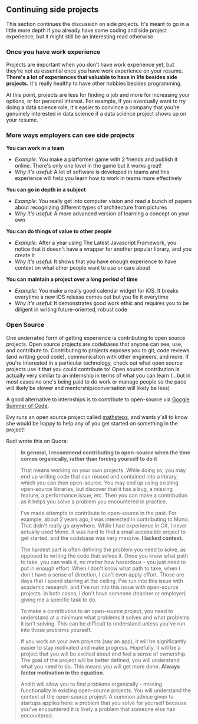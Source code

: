 ## Continuing side projects

This section continues the discussion on side projects. It's meant to go in a little more depth if you already have some coding and side project experience, but it might still be an interesting read otherwise.

### Once you have work experience

Projects are important when you don't have work experience yet, but they're not *as* essential once you have work experience on your resume. **There's a lot of experiences that valuable to have in life besides side projects.** It's really healthy to have other hobbies besides programming.

At this point, projects are less for finding *a* job and more for increasing your options, or for personal interest. For example, if you eventually want to try doing a data science role, it's easier to convince a company that you're genuinely interested in data science if a data science project shows up on your resume.

### More ways employers can see side projects

**You can work in a team**

- *Example*: You make a platformer game with 2 friends and publish it online. There's only one level in the game but it works great!
- *Why it's useful*: A lot of software is developed in teams and this experience will help you learn how to work in teams more effectively

**You can go in depth in a subject**

- *Example*: You really get into computer vision and read a bunch of papers about recognizing different types of architecture from pictures
- *Why it's useful*: A more advanced version of learning a concept on your own

**You can do things of value to other people**

- *Example*: After a year using The Latest Javascript Framework, you notice that it doesn't have a wrapper for another popular library, and you create it
- *Why it's useful*: It shows that you have enough experience to have context on what other people want to use or care about

**You can maintain a project over a long period of time**

- *Example*: You make a really good calendar widget for iOS. It breaks everytime a new iOS release comes out but you fix it everytime
- *Why it's useful*: It demonstrates good work ethic and requires you to be diligent in writing future-oriented, robust code

### Open Source

One underrated form of getting experience is contributing to open source projects. Open source projects are codebases that anyone can see, use, and contribute to. Contributing to projects exposes you to git, code reviews (and writing good code), communication with other engineers, and more. If you're interested in a particular technology, check out what open source projects use it that you could contribute to! Open source contribution is actually very similar to an internship in terms of what you can learn (...but in most cases no one's being paid to do work or manage people so the pace will likely be slower and mentorship/conversation will likely be less)

A good alternative to internships is to contribute to open-source via [Google Summer of Code](https://developers.google.com/open-source/gsoc/).

Evy runs an open source project called [mathsteps](https://github.com/socraticorg/mathsteps), and wants y'all to know she would be happy to help any of you get started on something in the project!

Rudi wrote this on Quora:

> **In general, I recommend contributing to open-source when the time comes organically, rather than forcing yourself to do it**
>
> That means working on your own projects. While doing so, you may end up writing code that can reused and contained into a library, which you can then open-source. You may end up using existing open-source libraries, but discover that it has a bug, a missing feature, a performance issue, etc. Then you can make a contribution as it helps you solve a problem you encountered in practice.
>
> I've made attempts to contribute to open-source in the past. For example, about 2 years ago, I was interested in contributing to Mono. That didn't really go anywhere. While I had experience in C#, I never actually used Mono. It was hard to find a small accessible project to get started, and the codebase was very massive. **I lacked context**.
>
> The hardest part is often defining the problem you need to solve, as opposed to writing the code that solves it. Once you know what path to take, you can walk it, no matter how hazardous - you just need to put in enough effort. When I don't know what path to take, when I don't have a sense of direction, I can't even apply effort. Those are days that I spend starring at the ceiling. I've run into this issue with academic research, and I've run into this issue with open-source projects. In both cases, I don't have someone (teacher or employer) giving me a specific task to do.
>
> To make a contribution to an open-source project, you need to understand at a minimum what problems it solves and what problems it isn't solving. This can be difficult to understand unless you've run into those problems yourself.
>
> If you work on your own projects (say an app), it will be significantly easier to stay motivated and make progress. Hopefully, it will be a project that you will be excited about and feel a sense of ownership. The goal of the project will be better defined, you will understand what you need to do. This means you will get more done. **Always factor motivation in the equation**.
>
> And it will allow you to find problems organically - missing functionality in existing open-source projects. You will understand the context of the open-source project. A common advice given to startups applies here: a problem that you solve for yourself because you've encountered it is likely a problem that someone else has encountered.
